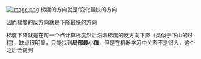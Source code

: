 [![image.png](https://pic1.imgdb.cn/item/68ca7886c5157e1a88122f34.png)](https://pic1.imgdb.cn/item/68ca7886c5157e1a88122f34.png)
梯度的方向就是f变化最快的方向

因而梯度的反方向就是下降最快的方向

梯度下降就是在每一个点计算梯度然后沿着梯度的反方向下降（类似于下山的过程)，缺点很明显，只能找到**局部最小值**，但是在机器学习中关系不是很大，这个之后会提到